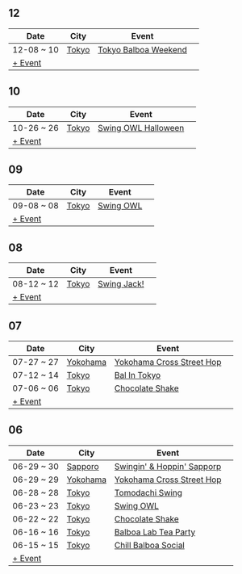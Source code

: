 
## 12

| Date | City | Event | |
| --- | --- | --- | --- |
| 12-08 ~ 10 | [Tokyo](by_city.md#tokyo) | [Tokyo Balboa Weekend](tokyo-balboa-weekend-2024.md) |  |
| [+ Event](https://github.com/swingdance/events/issues/new?assignees=&labels=add+event&projects=&template=02-add_entity.yml&title=Add%20Event%3A%202024%2Fja_JP%20%E2%80%A2%20%3CName%3E&region=ja_JP&province=&city=&org_id=&date_starts=2024-12-&date_ends=2024-12-)

## 10

| Date | City | Event | |
| --- | --- | --- | --- |
| 10-26 ~ 26 | [Tokyo](by_city.md#tokyo) | [Swing OWL Halloween](swing-owl-halloween-2024.md) |  |
| [+ Event](https://github.com/swingdance/events/issues/new?assignees=&labels=add+event&projects=&template=02-add_entity.yml&title=Add%20Event%3A%202024%2Fja_JP%20%E2%80%A2%20%3CName%3E&region=ja_JP&province=&city=&org_id=&date_starts=2024-10-&date_ends=2024-10-)

## 09

| Date | City | Event | |
| --- | --- | --- | --- |
| 09-08 ~ 08 | [Tokyo](by_city.md#tokyo) | [Swing OWL](swing-owl-08-2024.md) |  |
| [+ Event](https://github.com/swingdance/events/issues/new?assignees=&labels=add+event&projects=&template=02-add_entity.yml&title=Add%20Event%3A%202024%2Fja_JP%20%E2%80%A2%20%3CName%3E&region=ja_JP&province=&city=&org_id=&date_starts=2024-09-&date_ends=2024-09-)

## 08

| Date | City | Event | |
| --- | --- | --- | --- |
| 08-12 ~ 12 | [Tokyo](by_city.md#tokyo) | [Swing Jack!](swing-jack-2024.md) |  |
| [+ Event](https://github.com/swingdance/events/issues/new?assignees=&labels=add+event&projects=&template=02-add_entity.yml&title=Add%20Event%3A%202024%2Fja_JP%20%E2%80%A2%20%3CName%3E&region=ja_JP&province=&city=&org_id=&date_starts=2024-08-&date_ends=2024-08-)

## 07

| Date | City | Event | |
| --- | --- | --- | --- |
| 07-27 ~ 27 | [Yokohama](by_city.md#yokohama) | [Yokohama Cross Street Hop](yokohama-cross-street-hop-07-2024.md) |  |
| 07-12 ~ 14 | [Tokyo](by_city.md#tokyo) | [Bal In Tokyo](bal-in-tokyo-2024.md) |  |
| 07-06 ~ 06 | [Tokyo](by_city.md#tokyo) | [Chocolate Shake](chocolate-shake-07-2024.md) |  |
| [+ Event](https://github.com/swingdance/events/issues/new?assignees=&labels=add+event&projects=&template=02-add_entity.yml&title=Add%20Event%3A%202024%2Fja_JP%20%E2%80%A2%20%3CName%3E&region=ja_JP&province=&city=&org_id=&date_starts=2024-07-&date_ends=2024-07-)

## 06

| Date | City | Event | |
| --- | --- | --- | --- |
| 06-29 ~ 30 | [Sapporo](by_city.md#sapporo) | [Swingin' & Hoppin' Sapporp](swingin-n-hoppin-sapporp-2024.md) |  |
| 06-29 ~ 29 | [Yokohama](by_city.md#yokohama) | [Yokohama Cross Street Hop](yokohama-cross-street-hop-06-2024.md) |  |
| 06-28 ~ 28 | [Tokyo](by_city.md#tokyo) | [Tomodachi Swing](tomodachi-swing-2024.md) |  |
| 06-23 ~ 23 | [Tokyo](by_city.md#tokyo) | [Swing OWL](swing-owl-06-2024.md) |  |
| 06-22 ~ 22 | [Tokyo](by_city.md#tokyo) | [Chocolate Shake](chocolate-shake-06-2024.md) |  |
| 06-16 ~ 16 | [Tokyo](by_city.md#tokyo) | [Balboa Lab Tea Party](balboa-lab-tea-party-2024.md) |  |
| 06-15 ~ 15 | [Tokyo](by_city.md#tokyo) | [Chill Balboa Social](chill-balboa-social-2024.md) |  |
| [+ Event](https://github.com/swingdance/events/issues/new?assignees=&labels=add+event&projects=&template=02-add_entity.yml&title=Add%20Event%3A%202024%2Fja_JP%20%E2%80%A2%20%3CName%3E&region=ja_JP&province=&city=&org_id=&date_starts=2024-06-&date_ends=2024-06-)
